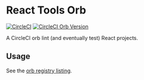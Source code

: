 # React Tools Orb

[![CircleCI](https://circleci.com/gh/pennlabs/orb-react-tools.svg?style=shield)](https://circleci.com/gh/pennlabs/orb-react-tools)
[![CircleCI Orb Version](https://img.shields.io/badge/endpoint.svg?url=https://badges.circleci.io/orb/pennlabs/react-tools)](https://circleci.com/orbs/registry/orb/pennlabs/react-tools)

A CircleCI orb lint (and eventually test) React projects.

## Usage

See the [orb registry listing](https://circleci.com/orbs/registry/orb/pennlabs/react-tools).
